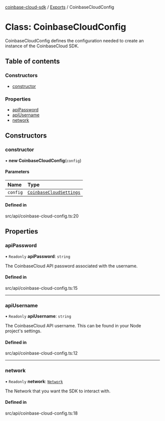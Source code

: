 [coinbase-cloud-sdk](../README.md) / [Exports](../modules.md) / CoinbaseCloudConfig

# Class: CoinbaseCloudConfig

CoinbaseCloudConfig defines the configuration needed to create an instance of
the CoinbaseCloud SDK.

## Table of contents

### Constructors

- [constructor](CoinbaseCloudConfig.md#constructor)

### Properties

- [apiPassword](CoinbaseCloudConfig.md#apipassword)
- [apiUsername](CoinbaseCloudConfig.md#apiusername)
- [network](CoinbaseCloudConfig.md#network)

## Constructors

### constructor

• **new CoinbaseCloudConfig**(`config`)

#### Parameters

| Name | Type |
| :------ | :------ |
| `config` | [`CoinbaseCloudSettings`](../interfaces/CoinbaseCloudSettings.md) |

#### Defined in

src/api/coinbase-cloud-config.ts:20

## Properties

### apiPassword

• `Readonly` **apiPassword**: `string`

The CoinbaseCloud API password associated with the username.

#### Defined in

src/api/coinbase-cloud-config.ts:15

___

### apiUsername

• `Readonly` **apiUsername**: `string`

The CoinbaseCloud API username. This can be found in your Node project's settings.

#### Defined in

src/api/coinbase-cloud-config.ts:12

___

### network

• `Readonly` **network**: [`Network`](../enums/Network.md)

The Network that you want the SDK to interact with.

#### Defined in

src/api/coinbase-cloud-config.ts:18
